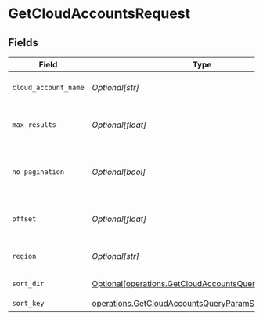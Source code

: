 # GetCloudAccountsRequest


## Fields

| Field                                                                                                                  | Type                                                                                                                   | Required                                                                                                               | Description                                                                                                            |
| ---------------------------------------------------------------------------------------------------------------------- | ---------------------------------------------------------------------------------------------------------------------- | ---------------------------------------------------------------------------------------------------------------------- | ---------------------------------------------------------------------------------------------------------------------- |
| `cloud_account_name`                                                                                                   | *Optional[str]*                                                                                                        | :heavy_minus_sign:                                                                                                     | Filter cloud accounts by name                                                                                          |
| `max_results`                                                                                                          | *Optional[float]*                                                                                                      | :heavy_minus_sign:                                                                                                     | The number of entries to return (pagination)                                                                           |
| `no_pagination`                                                                                                        | *Optional[bool]*                                                                                                       | :heavy_minus_sign:                                                                                                     | When true, the pagination params will be ignored                                                                       |
| `offset`                                                                                                               | *Optional[float]*                                                                                                      | :heavy_minus_sign:                                                                                                     | Return entries from this offset (pagination)                                                                           |
| `region`                                                                                                               | *Optional[str]*                                                                                                        | :heavy_minus_sign:                                                                                                     | Filter cloud accounts by region                                                                                        |
| `sort_dir`                                                                                                             | [Optional[operations.GetCloudAccountsQueryParamSortDir]](../../models/operations/getcloudaccountsqueryparamsortdir.md) | :heavy_minus_sign:                                                                                                     | sorting direction                                                                                                      |
| `sort_key`                                                                                                             | [operations.GetCloudAccountsQueryParamSortKey](../../models/operations/getcloudaccountsqueryparamsortkey.md)           | :heavy_check_mark:                                                                                                     | sort key                                                                                                               |